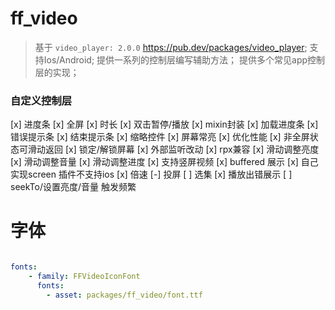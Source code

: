 # ff_video
> 基于 `video_player: 2.0.0` https://pub.dev/packages/video_player;
> 支持Ios/Android;
> 提供一系列的控制层编写辅助方法；
> 提供多个常见app控制层的实现；


### 自定义控制层
[x] 进度条
[x] 全屏
[x] 时长
[x] 双击暂停/播放
[x] mixin封装
[x] 加载进度条
[x] 错误提示条
[x] 结束提示条
[x] 缩略控件
[x] 屏幕常亮
[x] 优化性能
[x] 非全屏状态可滑动返回
[x] 锁定/解锁屏幕
[x] 外部监听改动
[x] rpx兼容
[x] 滑动调整亮度
[x] 滑动调整音量
[x] 滑动调整进度
[x] 支持竖屏视频
[x] buffered 展示
[x] 自己实现screen 插件不支持ios
[x] 倍速
[-] 投屏
[ ] 选集
[x] 播放出错展示
[ ] seekTo/设置亮度/音量 触发频繁

# 字体
```yml

fonts:
    - family: FFVideoIconFont
      fonts:
        - asset: packages/ff_video/font.ttf
```